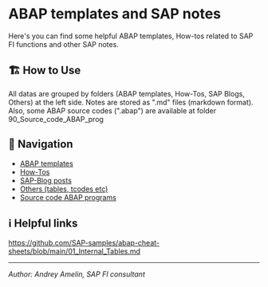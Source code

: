 # ABAP templates and SAP notes

Here's you can find some helpful ABAP templates, How-tos related to SAP FI functions and other SAP notes.

## 🏗️ How to Use
All datas are grouped by folders (ABAP templates, How-Tos, SAP Blogs, Others) at the left side. Notes are stored as ".md" files (markdown format).
Also, some ABAP source codes (".abap") are available at folder 90_Source_code_ABAP_prog

## 📝 Navigation

- [ABAP templates](https://github.com/aamelin1/ABAP-templates/tree/main/01_ABAP_templates)
- [How-Tos](https://github.com/aamelin1/ABAP-templates/tree/main/10_How-Tos)
- [SAP-Blog posts](https://github.com/aamelin1/ABAP-templates/tree/main/70_SAP_Blog_posts)
- [Others (tables, tcodes etc)](https://github.com/aamelin1/ABAP-templates/tree/main/80_Others)
- [Source code ABAP programs](https://github.com/aamelin1/ABAP-templates/tree/main/90_Source_code_ABAP_prog)

## ℹ️ Helpful links

https://github.com/SAP-samples/abap-cheat-sheets/blob/main/01_Internal_Tables.md

---

*Author: Andrey Amelin, SAP FI consultant*
